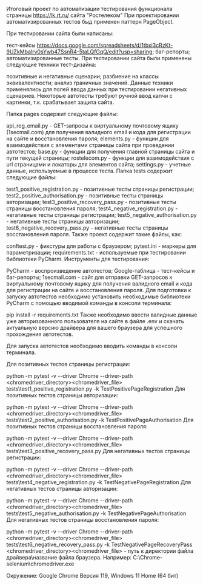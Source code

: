 Итоговый проект по автоматизации тестирования функционала страницы https://lk.rt.ru/ сайта "Ростелеком"
При проектировании автоматизированных тестов быд применен паттерн PageObject.

При тестировании сайта были написаны:

тест-кейсы https://docs.google.com/spreadsheets/d/1tbxi3cRzKt-9UZkMbalrv0sYwb47SsnR4-5taLQfGqQ/edit?usp=sharing;
баг-репорты;
автоматизированные тесты.
При тестировании сайта были применены следующие техники тест-дизайна:

позитивные и негативные сценарии;
разбиение на классы эквивалентности;
анализ граничных значений. Данные техники применялись для полей ввода данных при тестировании негативных сценариев.
Некоторые автотесты требуют ручной ввод капчи с картинки, т.к. срабатывает защита сайта.

Папка pages содержит следующие файлы:

api_reg_email.py - GET-запросы к виртуальному почтовому ящику (1secmail.com) для получения валидного email и кода для регистрации на сайте и восстановления пароля;
elements.py - функции для взаимодействия с элементами страницы сайта при проведении автотестов;
base.py - функции для получения главной страницы сайта и пути текущей страницы;
rostelecom.py - функции для взаимодействия с url страницами и локаторы для элементов сайта;
settings.py - учетные данные, используемые в процессе теста.
Папка tests содержит следующие файлы:

test1_positive_registration.py - позитивные тесты страницы регистрации;
test2_positive_authorisation.py - позитивные тесты страницы авторизации;
test3_positive_recovery_pass.py - позитивные тесты страницы восстановления пароля;
test4_negative_registration.py - негативные тесты страницы регистрации;
test5_negative_authorisation.py - негативные тесты страницы авторизации;
test6_negative_recovery_pass.py - негативные тесты страницы восстановления пароля.
Также проект содержит такие файлы, как:

conftest.py - фикстуры для работы с браузером;
pytest.ini - маркеры для параметризации;
requirements.txt - используемые при тестировании библиотеки PyCharm.
Инструменты для тестирования:

PyCharm - воспроизведение автотестов;
Google-таблица - тест-кейсы и баг-репорты;
1secmail.com - сайт для отправки GET-запросов к виртуальному почтовому ящику для получения валидного email и кода для регистрации на сайте и восстановления пароля.
Для подготовки к запуску автотестов необходимо установить необходимые библиотеки PyCharm с помощью вводимой команды в консоли терминала:

   pip install -r requirements.txt
Также необходимо ввести валидные данные уже авторизованного пользователя на сайте в файле .env и скачать актуальную версию драйвера для вашего браузера для успешного прохождения автотестов.

Для запуска автотестов необходимо вводить команды в консоли терминала.

Для позитивных тестов страницы регистрации:

python -m pytest -v --driver Chrome --driver-path <chromedriver_directory>\<chromedriver_file> tests\test1_positive_registration.py -k TestPositivePageRegistration
Для позитивных тестов страницы авторизации:

python -m pytest -v --driver Chrome --driver-path <chromedriver_directory>\<chromedriver_file> tests\test2_positive_authorisation.py -k TestPositivePageAuthorisation
Для позитивных тестов страницы восстановления пароля:

python -m pytest -v --driver Chrome --driver-path <chromedriver_directory>\<chromedriver_file> tests\test3_positive_recovery_pass.py
Для негативных тестов страницы регистрации:

python -m pytest -v --driver Chrome --driver-path <chromedriver_directory>\<chromedriver_file> tests\test4_negative_registration.py -k TestNegativePageRegistration
Для негативных тестов страницы авторизации:

python -m pytest -v --driver Chrome --driver-path <chromedriver_directory>\<chromedriver_file> tests\test5_negative_authorisation.py -k TestNegativePageAuthorisation
Для негативных тестов страницы восстановления пароля:

python -m pytest -v --driver Chrome --driver-path <chromedriver_directory>\<chromedriver_file> tests\test6_negative_recovery_pass.py -k TestNegativePageRecoveryPass
<chromedriver_directory><chromedriver_file> - путь к директории файла драйвера\название файла браузера. Например: C:\Chrome-selenium\chromedriver.exe

Окружение: Google Chrome Версия 119, Windows 11 Home (64 бит)
